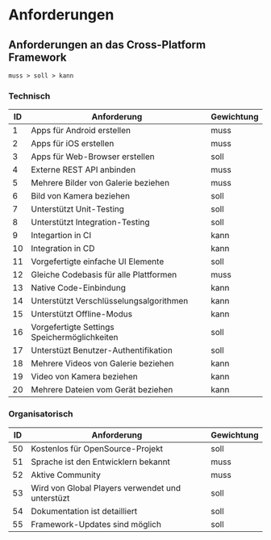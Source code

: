 # Anforderungen
## Anforderungen an das Cross-Platform Framework

`muss > soll > kann`

### Technisch

ID | Anforderung | Gewichtung
---| ----------- | -------------
1 | Apps für Android erstellen | muss
2 | Apps für iOS erstellen | muss
3 | Apps für Web-Browser erstellen | soll
4 | Externe REST API anbinden | muss
5 | Mehrere Bilder von Galerie beziehen | muss
6 | Bild von Kamera beziehen | soll
7 | Unterstützt Unit-Testing | soll
8 | Unterstützt Integration-Testing | soll
9 | Integartion in CI | kann
10 | Integration in CD | kann
11 | Vorgefertigte einfache UI Elemente | soll
12 | Gleiche Codebasis für alle Plattformen | muss
13 | Native Code-Einbindung | kann
14 | Unterstützt Verschlüsselungsalgorithmen | kann
15 | Unterstützt Offline-Modus | kann
16 | Vorgefertigte Settings Speichermöglichkeiten | soll
17 | Unterstüzt Benutzer-Authentifikation | soll
18 | Mehrere Videos von Galerie beziehen | kann
19 | Video von Kamera beziehen | kann
20 | Mehrere Dateien vom Gerät beziehen | kann

### Organisatorisch
ID | Anforderung | Gewichtung
---| ----------- | -------------
50 | Kostenlos für OpenSource-Projekt | soll
51 | Sprache ist den Entwicklern bekannt | muss
52 | Aktive Community | muss
53 | Wird von Global Players verwendet und unterstüzt | soll
54 | Dokumentation ist detailliert | soll
55 | Framework-Updates sind möglich | soll
